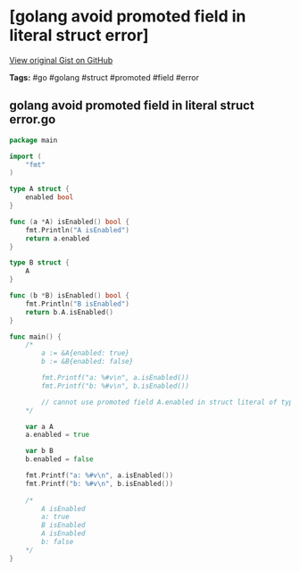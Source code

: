# [golang avoid promoted field in literal struct error] 

[View original Gist on GitHub](https://gist.github.com/Integralist/b123e4a98bcf232d09216577c29f34a3)

**Tags:** #go #golang #struct #promoted #field #error

## golang avoid promoted field in literal struct error.go

```go
package main

import (
	"fmt"
)

type A struct {
	enabled bool
}

func (a *A) isEnabled() bool {
	fmt.Println("A isEnabled")
	return a.enabled
}

type B struct {
	A
}

func (b *B) isEnabled() bool {
	fmt.Println("B isEnabled")
	return b.A.isEnabled()
}

func main() {
	/*
		a := &A{enabled: true}
		b := &B{enabled: false}

		fmt.Printf("a: %#v\n", a.isEnabled())
		fmt.Printf("b: %#v\n", b.isEnabled())

		// cannot use promoted field A.enabled in struct literal of type B
	*/

	var a A
	a.enabled = true

	var b B
	b.enabled = false

	fmt.Printf("a: %#v\n", a.isEnabled())
	fmt.Printf("b: %#v\n", b.isEnabled())
  
  	/*
		A isEnabled
		a: true
		B isEnabled
		A isEnabled
		b: false
	*/
}

```

